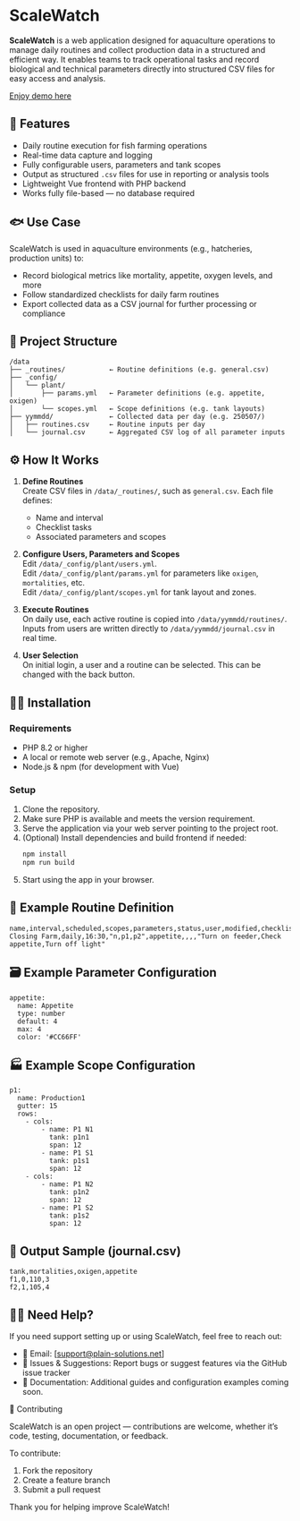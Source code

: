 # ScaleWatch

**ScaleWatch** is a web application designed for aquaculture operations to manage daily routines and collect production data in a structured and efficient way. It enables teams to track operational tasks and record biological and technical parameters directly into structured CSV files for easy access and analysis.

[Enjoy demo here](https://scalewatch.plain-solutions.net/)

## 🚀 Features

- Daily routine execution for fish farming operations  
- Real-time data capture and logging  
- Fully configurable users, parameters and tank scopes  
- Output as structured `.csv` files for use in reporting or analysis tools  
- Lightweight Vue frontend with PHP backend  
- Works fully file-based — no database required  

## 🐟 Use Case

ScaleWatch is used in aquaculture environments (e.g., hatcheries, production units) to:

- Record biological metrics like mortality, appetite, oxygen levels, and more  
- Follow standardized checklists for daily farm routines  
- Export collected data as a CSV journal for further processing or compliance  

## 📂 Project Structure

```
/data
├── _routines/           ← Routine definitions (e.g. general.csv)
├── _config/
│   └── plant/
│       ├── params.yml   ← Parameter definitions (e.g. appetite, oxigen)
│       └── scopes.yml   ← Scope definitions (e.g. tank layouts)
├── yymmdd/              ← Collected data per day (e.g. 250507/)
│   ├── routines.csv     ← Routine inputs per day
│   └── journal.csv      ← Aggregated CSV log of all parameter inputs
```
## ⚙️ How It Works

1. **Define Routines**  
   Create CSV files in `/data/_routines/`, such as `general.csv`. Each file defines:
   - Name and interval  
   - Checklist tasks  
   - Associated parameters and scopes  

2. **Configure Users, Parameters and Scopes**  
   Edit `/data/_config/plant/users.yml`.  
   Edit `/data/_config/plant/params.yml` for parameters like `oxigen`, `mortalities`, etc.  
   Edit `/data/_config/plant/scopes.yml` for tank layout and zones.  

3. **Execute Routines**  
   On daily use, each active routine is copied into `/data/yymmdd/routines/`.  
   Inputs from users are written directly to `/data/yymmdd/journal.csv` in real time.  

4. **User Selection**  
   On initial login, a user and a routine can be selected. This can be changed with the back button.  


## 🧑‍💻 Installation

### Requirements

- PHP 8.2 or higher
- A local or remote web server (e.g., Apache, Nginx)
- Node.js & npm (for development with Vue)

### Setup

1. Clone the repository.
2. Make sure PHP is available and meets the version requirement.
3. Serve the application via your web server pointing to the project root.
4. (Optional) Install dependencies and build frontend if needed:
   ```bash
   npm install
   npm run build
   ```
5. Start using the app in your browser.

## 📁 Example Routine Definition

```CSV
name,interval,scheduled,scopes,parameters,status,user,modified,checklist
Closing Farm,daily,16:30,"n,p1,p2",appetite,,,,"Turn on feeder,Check appetite,Turn off light"
```

## 🗃 Example Parameter Configuration

```YML
appetite:
  name: Appetite
  type: number
  default: 4
  max: 4
  color: '#CC66FF'
```

## 🏭 Example Scope Configuration

```YML
p1:
  name: Production1
  gutter: 15
  rows:
    - cols:
        - name: P1 N1
          tank: p1n1
          span: 12
        - name: P1 S1
          tank: p1s1
          span: 12
    - cols:
        - name: P1 N2
          tank: p1n2
          span: 12
        - name: P1 S2
          tank: p1s2
          span: 12
```

## 📅 Output Sample (journal.csv)

```CSV
tank,mortalities,oxigen,appetite
f1,0,110,3
f2,1,105,4
```

## 🙋‍♀️ Need Help?

If you need support setting up or using ScaleWatch, feel free to reach out:
- 📧 Email: [support@plain-solutions.net]
- 🐛 Issues & Suggestions: Report bugs or suggest features via the GitHub issue tracker
- 📘 Documentation: Additional guides and configuration examples coming soon.

🧩 Contributing

ScaleWatch is an open project — contributions are welcome, whether it’s code, testing, documentation, or feedback.

To contribute:
1.	Fork the repository
2.	Create a feature branch
3.	Submit a pull request

Thank you for helping improve ScaleWatch!